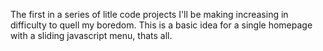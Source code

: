 The first in a series of litle code projects I'll be making increasing in difficulty to quell my boredom. This is a basic idea for a single homepage with a sliding javascript menu, thats all. 
